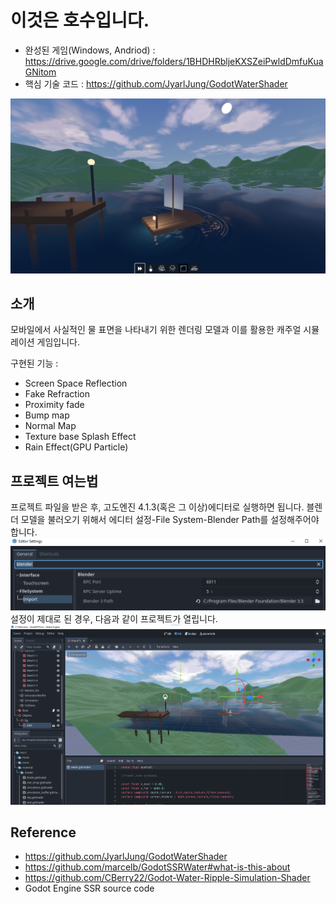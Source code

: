 # 이것은 호수입니다.
- 완성된 게임(Windows, Andriod) : https://drive.google.com/drive/folders/1BHDHRbljeKXSZeiPwldDmfuKuaGNitom
- 핵심 기술 코드 : https://github.com/JyarlJung/GodotWaterShader

![img](./preview.png)

## 소개
모바일에서 사실적인 물 표면을 나타내기 위한 렌더링 모델과 이를 활용한 캐주얼 시뮬레이션 게임입니다.

구현된 기능 :
+ Screen Space Reflection
+ Fake Refraction
+ Proximity fade
+ Bump map
+ Normal Map
+ Texture base Splash Effect
+ Rain Effect(GPU Particle)

## 프로젝트 여는법

프로젝트 파일을 받은 후, 고도엔진 4.1.3(혹은 그 이상)에디터로 실행하면 됩니다. 블렌더 모델을 불러오기 위해서 에디터 설정-File System-Blender Path를 설정해주어야 합니다.
![img](./expln.png)
설정이 제대로 된 경우, 다음과 같이 프로젝트가 열립니다.
![img](./expln2.png)

## Reference
+ https://github.com/JyarlJung/GodotWaterShader
+ https://github.com/marcelb/GodotSSRWater#what-is-this-about
+ https://github.com/CBerry22/Godot-Water-Ripple-Simulation-Shader
+ Godot Engine SSR source code
